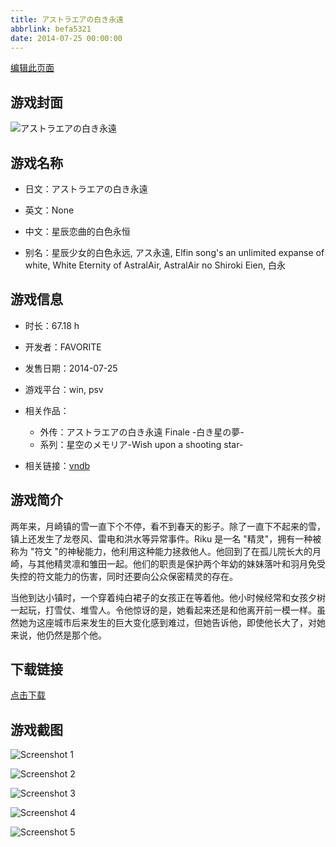 ```yaml
---
title: アストラエアの白き永遠
abbrlink: befa5321
date: 2014-07-25 00:00:00
---
```

[编辑此页面](https://github.com/ACG-3/ADV3-source/blob/main/source/_posts/games/%E3%82%A2%E3%82%B9%E3%83%88%E3%83%A9%E3%82%A8%E3%82%A2%E3%81%AE%E7%99%BD%E3%81%8D%E6%B0%B8%E9%81%A0%20Finale%20-%E7%99%BD%E3%81%8D%E6%98%9F%E3%81%AE%E5%A4%A2-.md)

## 游戏封面

![アストラエアの白き永遠](https%3A//pan.timero.xyz/onedrive/img_lib_001/%E3%82%A2%E3%82%B9%E3%83%88%E3%83%A9%E3%82%A8%E3%82%A2%E3%81%AE%E7%99%BD%E3%81%8D%E6%B0%B8%E9%81%A0%20Finale%20-%E7%99%BD%E3%81%8D%E6%98%9F%E3%81%AE%E5%A4%A2-_cover.avif)


## 游戏名称

- 日文：アストラエアの白き永遠
- 英文：None
- 中文：星辰恋曲的白色永恒

- 别名：星辰少女的白色永远, アス永遠, Elfin song's an unlimited expanse of white, White Eternity of AstralAir, AstralAir no Shiroki Eien, 白永


## 游戏信息

- 时长：67.18 h
- 开发者：FAVORITE
- 发售日期：2014-07-25
- 游戏平台：win, psv
- 相关作品：
   - 外传：アストラエアの白き永遠 Finale -白き星の夢-
   - 系列：星空のメモリア-Wish upon a shooting star-

- 相关链接：[vndb](https://vndb.org/v12984)


## 游戏简介

两年来，月崎镇的雪一直下个不停，看不到春天的影子。除了一直下不起来的雪，镇上还发生了龙卷风、雷电和洪水等异常事件。Riku 是一名 "精灵"，拥有一种被称为 "符文 "的神秘能力，他利用这种能力拯救他人。他回到了在孤儿院长大的月崎，与其他精灵凛和雏田一起。他们的职责是保护两个年幼的妹妹落叶和羽月免受失控的符文能力的伤害，同时还要向公众保密精灵的存在。

当他到达小镇时，一个穿着纯白裙子的女孩正在等着他。他小时候经常和女孩夕树一起玩，打雪仗、堆雪人。令他惊讶的是，她看起来还是和他离开前一模一样。虽然她为这座城市后来发生的巨大变化感到难过，但她告诉他，即使他长大了，对她来说，他仍然是那个他。




## 下载链接

[点击下载](https://pan.timero.xyz/onedrive/adv_lib_001/%E3%82%A2%E3%82%B9%E3%83%88%E3%83%A9%E3%82%A8%E3%82%A2%E3%81%AE%E7%99%BD%E3%81%8D%E6%B0%B8%E9%81%A0%20Finale%20-%E7%99%BD%E3%81%8D%E6%98%9F%E3%81%AE%E5%A4%A2-)


## 游戏截图


![Screenshot 1](https%3A//pan.timero.xyz/onedrive/img_lib_001/%E3%82%A2%E3%82%B9%E3%83%88%E3%83%A9%E3%82%A8%E3%82%A2%E3%81%AE%E7%99%BD%E3%81%8D%E6%B0%B8%E9%81%A0%20Finale%20-%E7%99%BD%E3%81%8D%E6%98%9F%E3%81%AE%E5%A4%A2-_Screenshot_1.avif)

![Screenshot 2](https%3A//pan.timero.xyz/onedrive/img_lib_001/%E3%82%A2%E3%82%B9%E3%83%88%E3%83%A9%E3%82%A8%E3%82%A2%E3%81%AE%E7%99%BD%E3%81%8D%E6%B0%B8%E9%81%A0%20Finale%20-%E7%99%BD%E3%81%8D%E6%98%9F%E3%81%AE%E5%A4%A2-_Screenshot_2.avif)

![Screenshot 3](https%3A//pan.timero.xyz/onedrive/img_lib_001/%E3%82%A2%E3%82%B9%E3%83%88%E3%83%A9%E3%82%A8%E3%82%A2%E3%81%AE%E7%99%BD%E3%81%8D%E6%B0%B8%E9%81%A0%20Finale%20-%E7%99%BD%E3%81%8D%E6%98%9F%E3%81%AE%E5%A4%A2-_Screenshot_3.avif)

![Screenshot 4](https%3A//pan.timero.xyz/onedrive/img_lib_001/%E3%82%A2%E3%82%B9%E3%83%88%E3%83%A9%E3%82%A8%E3%82%A2%E3%81%AE%E7%99%BD%E3%81%8D%E6%B0%B8%E9%81%A0%20Finale%20-%E7%99%BD%E3%81%8D%E6%98%9F%E3%81%AE%E5%A4%A2-_Screenshot_4.avif)

![Screenshot 5](https%3A//pan.timero.xyz/onedrive/img_lib_001/%E3%82%A2%E3%82%B9%E3%83%88%E3%83%A9%E3%82%A8%E3%82%A2%E3%81%AE%E7%99%BD%E3%81%8D%E6%B0%B8%E9%81%A0%20Finale%20-%E7%99%BD%E3%81%8D%E6%98%9F%E3%81%AE%E5%A4%A2-_Screenshot_5.avif)

